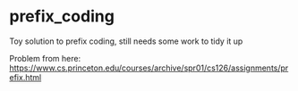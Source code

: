 # prefix_coding
Toy solution to prefix coding, still needs some work to tidy it up

Problem from here: https://www.cs.princeton.edu/courses/archive/spr01/cs126/assignments/prefix.html

